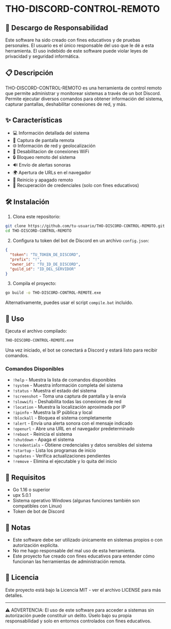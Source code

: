 # THO-DISCORD-CONTROL-REMOTO

## 🚨 Descargo de Responsabilidad

Este software ha sido creado con fines educativos y de pruebas personales. El usuario es el único responsable del uso que le dé a esta herramienta. El uso indebido de este software puede violar leyes de privacidad y seguridad informática.

## 📋 Descripción

THO-DISCORD-CONTROL-REMOTO es una herramienta de control remoto que permite administrar y monitorear sistemas a través de un bot Discord. Permite ejecutar diversos comandos para obtener información del sistema, capturar pantallas, deshabilitar conexiones de red, y más.

## ✨ Características

- 💻 Información detallada del sistema
- 📸 Captura de pantalla remota
- 🌐 Información de red y geolocalización
- 📶 Desabilitacion de conexiones WiFi
- 🔒 Bloqueo remoto del sistema
- 🔊 Envío de alertas sonoras
- 🌍 Apertura de URLs en el navegador
- 🔄 Reinicio y apagado remoto
- 🔑 Recuperación de credenciales (solo con fines educativos)

## 🛠️ Instalación

1. Clona este repositorio:
```bash
git clone https://github.com/tu-usuario/THO-DISCORD-CONTROL-REMOTO.git
cd THO-DISCORD-CONTROL-REMOTO
```

2. Configura tu token del bot de Discord en un archivo `config.json`:
```json
{
  "token": "TU_TOKEN_DE_DISCORD",
  "prefix": "!",
  "owner_id": "TU_ID_DE_DISCORD",
  "guild_id": "ID_DEL_SERVIDOR"
}
```

3. Compila el proyecto:
```bash
go build -o THO-DISCORD-CONTROL-REMOTE.exe
```

Alternativamente, puedes usar el script `compile.bat` incluido.

## 🚀 Uso

Ejecuta el archivo compilado:
```bash
THO-DISCORD-CONTROL-REMOTE.exe
```

Una vez iniciado, el bot se conectará a Discord y estará listo para recibir comandos.

### Comandos Disponibles

- `!help` - Muestra la lista de comandos disponibles
- `!system` - Muestra información completa del sistema
- `!status` - Muestra el estado del sistema
- `!screenshot` - Toma una captura de pantalla y la envía
- `!slowwifi` - Deshabilita todas las conexiones de red
- `!location` - Muestra la localización aproximada por IP
- `!ipinfo` - Muestra la IP pública y local
- `!blockall` - Bloquea el sistema completamente
- `!alert` - Envía una alerta sonora con el mensaje indicado
- `!openurl` - Abre una URL en el navegador predeterminado
- `!reboot` - Reinicia el sistema
- `!shutdown` - Apaga el sistema
- `!credentials` - Obtiene credenciales y datos sensibles del sistema
- `!startup` - Lista los programas de inicio
- `!updates` - Verifica actualizaciones pendientes
- `!remove` - Elimina el ejecutable y lo quita del inicio

## 🔧 Requisitos

- Go 1.16 o superior
- upx 5.0.1
- Sistema operativo Windows (algunas funciones también son compatibles con Linux)
- Token de bot de Discord

## 📝 Notas

- Este software debe ser utilizado únicamente en sistemas propios o con autorización explícita.
- No me hago responsable del mal uso de esta herramienta.
- Este proyecto fue creado con fines educativos para entender cómo funcionan las herramientas de administración remota.

## 📜 Licencia

Este proyecto está bajo la Licencia MIT - ver el archivo LICENSE para más detalles.

---


⚠️ ADVERTENCIA: El uso de este software para acceder a sistemas sin autorización puede constituir un delito. Úselo bajo su propia responsabilidad y solo en entornos controlados con fines educativos.


